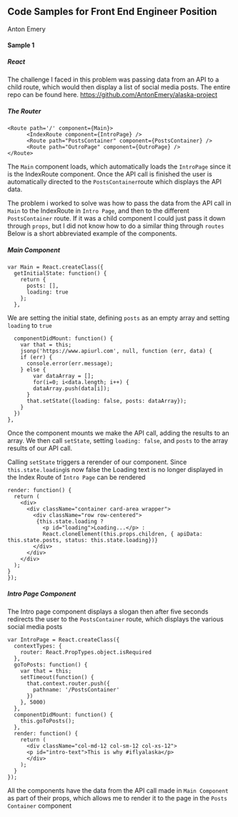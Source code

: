 
## Code Samples for Front End Engineer Position
Anton Emery

#### Sample 1
##### React
The challenge I faced in this problem was passing data from an API to a child route, which would then display a list of social media posts. The entire repo can be found here. https://github.com/AntonEmery/alaska-project
##### The Router
```
<Route path='/' component={Main}>
      <IndexRoute component={IntroPage} />
      <Route path="PostsContainer" component={PostsContainer} />
      <Route path="OutroPage" component={OutroPage} />
</Route>
```
The `Main` component loads, which automatically loads the `IntroPage` since it is the IndexRoute component. Once the API call is finished the user is automatically directed to the `PostsContainer`route which displays the API data. 

The problem i worked to solve was how to pass the data from the API call in `Main` to the IndexRoute in `Intro Page`, and then to the different `PostsContainer` route.  If it was a child component I could just pass it down through `props`, but I did not know how to do a similar thing through `routes` Below is a short abbreviated example of the components. 
##### Main Component

```
var Main = React.createClass({
  getInitialState: function() {
    return {
      posts: [],
      loading: true
    };
  },
```
We are setting the initial state, defining `posts` as an empty array and setting `loading` to `true`
```
  componentDidMount: function() {
    var that = this;
    jsonp('https://www.apiurl.com', null, function (err, data) {
    if (err) {
      console.error(err.message);
    } else {
        var dataArray = [];
        for(i=0; i<data.length; i++) {
        dataArray.push(data[i]);
      }
      that.setState({loading: false, posts: dataArray});
    }
  })
},
```
Once the component mounts we make the API call, adding the results to an array. We then call `setState`, setting `loading: false`, and `posts` to the array results of our API call.

Calling `setState` triggers a rerender of our component. Since `this.state.loading`is now false the Loading text is no longer displayed in the Index Route of `Intro Page` can be rendered
  ```
  render: function() {
    return (
      <div>
        <div className="container card-area wrapper">
          <div className="row row-centered">
           {this.state.loading ?
             <p id="loading">Loading...</p> :
             React.cloneElement(this.props.children, { apiData: this.state.posts, status: this.state.loading})}
          </div>
        </div>
      </div>
    );
  }
});
```
##### Intro Page Component
The Intro page component displays a slogan then after five seconds redirects the user to the `PostsContainer` route, which displays the various social media posts
```
var IntroPage = React.createClass({
  contextTypes: {
    router: React.PropTypes.object.isRequired
  },
  goToPosts: function() {
    var that = this;
    setTimeout(function() {
      that.context.router.push({
        pathname: '/PostsContainer'
      })
    }, 5000)
  },
  componentDidMount: function() {
    this.goToPosts();
  },
  render: function() {
    return (
      <div className="col-md-12 col-sm-12 col-xs-12">
      <p id="intro-text">This is why #iflyalaska</p>
      </div>
    );
  }
});
```
All the components have the data from the API call made in `Main Component` as part of their props, which allows me to render it to the page in the `Posts Container` component
